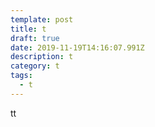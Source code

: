 ```yaml
---
template: post
title: t
draft: true
date: 2019-11-19T14:16:07.991Z
description: t
category: t
tags:
  - t
---
```

tt
